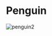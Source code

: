 # Penguin

![penguin2](https://github.com/Apache-ghost/Penguin/assets/125418589/8dd0c3d7-af88-407c-a508-cfa6e44b9493)
